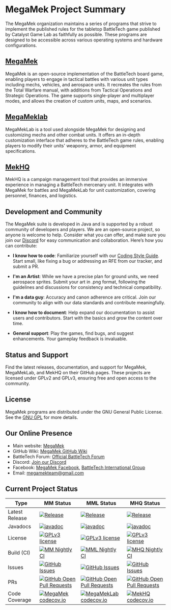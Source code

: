 # MegaMek Project Summary

The MegaMek organization maintains a series of programs that strive to implement the published rules for the tabletop BattleTech game published by Catalyst Game Lab as faithfully as possible. These programs are designed to be accessible across various operating systems and hardware configurations.

## [MegaMek](https://github.com/MegaMek)
MegaMek is an open-source implementation of the BattleTech board game, enabling players to engage in tactical battles with various unit types including mechs, vehicles, and aerospace units. It recreates the rules from the Total Warfare manual, with additions from Tactical Operations and Strategic Operations. The game supports single-player and multiplayer modes, and allows the creation of custom units, maps, and scenarios.

## [MegaMeklab](https://github.com/MegaMeklab)
MegaMekLab is a tool used alongside MegaMek for designing and customizing mechs and other combat units. It offers an in-depth customization interface that adheres to the BattleTech game rules, enabling players to modify their units' weaponry, armor, and equipment specifications.

## [MekHQ](https://github.com/MekHQ)
MekHQ is a campaign management tool that provides an immersive experience in managing a BattleTech mercenary unit. It integrates with MegaMek for battles and MegaMekLab for unit customization, covering personnel, finances, and logistics.

## Development and Community
The MegaMek suite is developed in Java and is supported by a robust community of developers and players. We are an open-source project, so anyone is welcome to help. Consider what you can offer, and make sure you join our [Discord](https://discord.gg/XM54YH9396) for easy communication and collaboration. Here’s how you can contribute:

- **I know how to code**: Familiarize yourself with our [Coding Style Guide](https://github.com/MegaMek/megamek/wiki/MegaMek-Coding-Style-Guide). Start small, like fixing a bug or addressing an RFE from our tracker, and submit a PR.

- **I'm an Artist**: While we have a precise plan for ground units, we need aerospace sprites. Submit your art in .png format, following the guidelines and discussions for consistency and technical compatibility.

- **I'm a data guy**: Accuracy and canon adherence are critical. Join our community to align with our data standards and contribute meaningfully.

- **I know how to document**: Help expand our documentation to assist users and contributors. Start with the basics and grow the content over time.

- **General support**: Play the games, find bugs, and suggest enhancements. Your gameplay feedback is invaluable.

## Status and Support
Find the latest releases, documentation, and support for MegaMek, MegaMekLab, and MekHQ on their GitHub pages. These projects are licensed under GPLv2 and GPLv3, ensuring free and open access to the community.

## License
MegaMek programs are distributed under the GNU General Public License. See the [GNU GPL](http://www.gnu.org/licenses/) for more details.

## Our Online Presence
- Main website: [MegaMek](https://www.megamek.org)
- GitHub Wiki: [MegaMek GitHub Wiki](https://github.com/MegaMek/megamek/wiki)
- BattleTech Forum: [Official BattleTech Forum](https://bg.battletech.com/forums/index.php?board=29.0)
- Discord: [Join our Discord](https://discord.gg/XM54YH9396)
- Facebook: [MegaMek Facebook](https://www.facebook.com/MegaMek), [BattleTech International Group](https://www.facebook.com/groups/5124394675/)
- Email: megamekteam@gmail.com

## Current Project Status

| Type | MM Status | MML Status | MHQ Status |
| ---- | --------- | ---------- | ---------- |
| Latest Release | [![Release](https://img.shields.io/github/release/MegaMek/megamek.svg)](https://gitHub.com/MegaMek/megamek/releases/) | [![Release](https://img.shields.io/github/release/MegaMek/megameklab.svg)](https://gitHub.com/MegaMek/megameklab/releases/) | [![Release](https://img.shields.io/github/release/MegaMek/mekhq.svg)](https://gitHub.com/MegaMek/mekhq/releases/) |
| Javadocs | [![javadoc](https://javadoc.io/badge2/org.megamek/megamek/javadoc.svg?color=red)](https://javadoc.io/doc/org.megamek/megamek) | [![javadoc](https://javadoc.io/badge2/org.megamek/megameklab/javadoc.svg?color=red)](https://javadoc.io/doc/org.megamek/megameklab) | [![javadoc](https://javadoc.io/badge2/org.megamek/mekhq/javadoc.svg?color=red)](https://javadoc.io/doc/org.megamek/mekhq) |
| License | [![GPLv3 license](https://img.shields.io/badge/License-GPLv2-blue.svg)](http://www.gnu.org/licenses/old-licenses/gpl-2.0.html) | [![GPLv3 license](https://img.shields.io/badge/License-GPLv2-blue.svg)](http://www.gnu.org/licenses/old-licenses/gpl-2.0.html) | [![GPLv3 license](https://img.shields.io/badge/License-GPLv3-blue.svg)](http://www.gnu.org/licenses/gpl-3.0.html) |
| Build (CI) | [![MM Nightly CI](https://github.com/MegaMek/megamek/workflows/MegaMek%20Nightly%20CI/badge.svg)](https://github.com/MegaMek/megamek/actions/workflows/nightly-ci.yml) | [![MML Nightly CI](https://github.com/MegaMek/megameklab/workflows/MegaMekLab%20Nightly%20CI/badge.svg)](https://github.com/MegaMek/megameklab/actions/workflows/nightly-ci.yml) | [![MHQ Nightly CI](https://github.com/MegaMek/mekhq/workflows/MekHQ%20Nightly%20CI/badge.svg)](https://github.com/MegaMek/mekhq/actions/workflows/nightly-ci.yml) |
| Issues | [![GitHub Issues](https://badgen.net/github/open-issues/MegaMek/megamek)](https://gitHub.com/MegaMek/megamek/issues/) | [![GitHub Issues](https://badgen.net/github/open-issues/MegaMek/megameklab)](https://gitHub.com/MegaMek/megameklab/issues/) | [![GitHub Issues](https://badgen.net/github/open-issues/MegaMek/mekhq)](https://gitHub.com/MegaMek/mekhq/issues/) |
| PRs | [![GitHub Open Pull Requests](https://badgen.net/github/open-prs/MegaMek/megamek)](https://gitHub.com/MegaMek/megamek/pull/) | [![GitHub Open Pull Requests](https://badgen.net/github/open-prs/MegaMek/megameklab)](https://gitHub.com/MegaMek/megameklab/pull/) | [![GitHub Open Pull Requests](https://badgen.net/github/open-prs/MegaMek/mekhq)](https://gitHub.com/MegaMek/mekhq/pull/) |
| Code Coverage | [![MegaMek codecov.io](https://codecov.io/github/MegaMek/megamek/coverage.svg)](https://codecov.io/github/MegaMek/megamek) | [![MegaMekLab codecov.io](https://codecov.io/github/MegaMek/megameklab/coverage.svg)](https://codecov.io/github/MegaMek/megameklab) | [![MekHQ codecov.io](https://codecov.io/github/MegaMek/mekhq/coverage.svg)](https://codecov.io/github/MegaMek/mekhq) |
